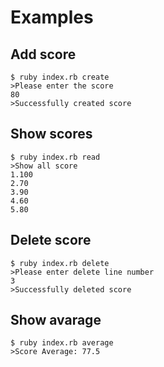# Examples

## Add score
```
$ ruby index.rb create
>Please enter the score
80
>Successfully created score
```

## Show scores
```
$ ruby index.rb read
>Show all score
1.100
2.70
3.90
4.60
5.80
```

## Delete score
```
$ ruby index.rb delete
>Please enter delete line number
3
>Successfully deleted score
```

## Show avarage
```
$ ruby index.rb average
>Score Average: 77.5
```